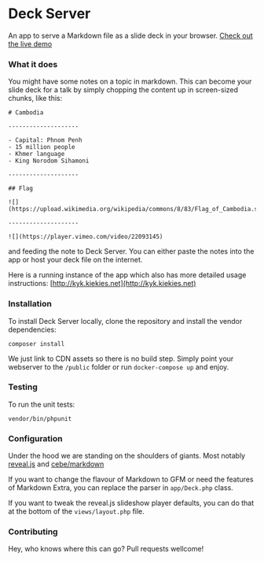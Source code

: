 # Deck Server

An app to serve a Markdown file as a slide deck in your browser. [Check out the live demo](http://kyk.kiekies.net)

### What it does

You might have some notes on a topic in markdown. This can become your slide deck for a talk by simply chopping the content up in screen-sized chunks, like this:

```
# Cambodia

--------------------

- Capital: Phnom Penh
- 15 million people
- Khmer language
- King Norodom Sihamoni

--------------------

## Flag

![](https://upload.wikimedia.org/wikipedia/commons/8/83/Flag_of_Cambodia.svg)

--------------------

![](https://player.vimeo.com/video/22093145)

```

and feeding the note to Deck Server. You can either paste the notes into the app or host your deck file on the internet.

Here is a running instance of the app which also has more detailed usage instructions: [http://kyk.kiekies.net](http://kyk.kiekies.net)

### Installation

To install Deck Server locally, clone the repository and install the vendor dependencies:

```
composer install
```

We just link to CDN assets so there is no build step. Simply point your webserver to the `/public` folder or run `docker-compose up` and enjoy.

### Testing

To run the unit tests:

```
vendor/bin/phpunit
```

### Configuration

Under the hood we are standing on the shoulders of giants. Most notably [reveal.js](https://github.com/hakimel/reveal.js) and [cebe/markdown](https://github.com/cebe/markdown)

If you want to change the flavour of Markdown to GFM or need the features of Markdown Extra, you can replace the parser in `app/Deck.php` class.

If you want to tweak the reveal.js slideshow player defaults, you can do that at the bottom of the `views/layout.php` file.

### Contributing

Hey, who knows where this can go? Pull requests wellcome!
